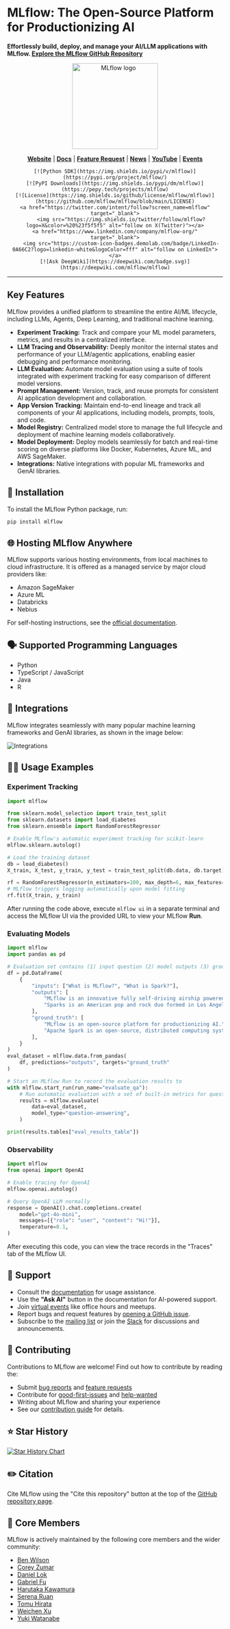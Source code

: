 # MLflow: The Open-Source Platform for Productionizing AI

**Effortlessly build, deploy, and manage your AI/LLM applications with MLflow. [Explore the MLflow GitHub Repository](https://github.com/mlflow/mlflow)**

<div align="center">
    <a href="https://mlflow.org/">
        <img alt="MLflow logo" src="https://raw.githubusercontent.com/mlflow/mlflow/refs/heads/master/assets/logo.svg" width="200" />
    </a>
    <p>
        <a href="https://www.mlflow.org/"><strong>Website</strong></a> |
        <a href="https://mlflow.org/docs/latest/index.html"><strong>Docs</strong></a> |
        <a href="https://github.com/mlflow/mlflow/issues/new/choose"><strong>Feature Request</strong></a> |
        <a href="https://mlflow.org/blog"><strong>News</strong></a> |
        <a href="https://www.youtube.com/@mlflowoss"><strong>YouTube</strong></a> |
        <a href="https://lu.ma/mlflow?k=c"><strong>Events</strong></a>
    </p>
    
    [![Python SDK](https://img.shields.io/pypi/v/mlflow)](https://pypi.org/project/mlflow/)
    [![PyPI Downloads](https://img.shields.io/pypi/dm/mlflow)](https://pepy.tech/projects/mlflow)
    [![License](https://img.shields.io/github/license/mlflow/mlflow)](https://github.com/mlflow/mlflow/blob/main/LICENSE)
    <a href="https://twitter.com/intent/follow?screen_name=mlflow" target="_blank">
        <img src="https://img.shields.io/twitter/follow/mlflow?logo=X&color=%20%23f5f5f5" alt="follow on X(Twitter)"></a>
    <a href="https://www.linkedin.com/company/mlflow-org/" target="_blank">
        <img src="https://custom-icon-badges.demolab.com/badge/LinkedIn-0A66C2?logo=linkedin-white&logoColor=fff" alt="follow on LinkedIn"></a>
    [![Ask DeepWiki](https://deepwiki.com/badge.svg)](https://deepwiki.com/mlflow/mlflow)
</div>

---

## Key Features

MLflow provides a unified platform to streamline the entire AI/ML lifecycle, including LLMs, Agents, Deep Learning, and traditional machine learning.

*   **Experiment Tracking:** Track and compare your ML model parameters, metrics, and results in a centralized interface.
*   **LLM Tracing and Observability:** Deeply monitor the internal states and performance of your LLM/agentic applications, enabling easier debugging and performance monitoring.
*   **LLM Evaluation:** Automate model evaluation using a suite of tools integrated with experiment tracking for easy comparison of different model versions.
*   **Prompt Management:** Version, track, and reuse prompts for consistent AI application development and collaboration.
*   **App Version Tracking:** Maintain end-to-end lineage and track all components of your AI applications, including models, prompts, tools, and code.
*   **Model Registry:** Centralized model store to manage the full lifecycle and deployment of machine learning models collaboratively.
*   **Model Deployment:** Deploy models seamlessly for batch and real-time scoring on diverse platforms like Docker, Kubernetes, Azure ML, and AWS SageMaker.
*   **Integrations:** Native integrations with popular ML frameworks and GenAI libraries.

## 🚀 Installation

To install the MLflow Python package, run:

```bash
pip install mlflow
```

## 🌐 Hosting MLflow Anywhere

MLflow supports various hosting environments, from local machines to cloud infrastructure.  It is offered as a managed service by major cloud providers like:

*   Amazon SageMaker
*   Azure ML
*   Databricks
*   Nebius

For self-hosting instructions, see the [official documentation](https://mlflow.org/docs/latest/ml/tracking/#tracking-setup).

## 🗣️ Supported Programming Languages

*   Python
*   TypeScript / JavaScript
*   Java
*   R

## 🔗 Integrations

MLflow integrates seamlessly with many popular machine learning frameworks and GenAI libraries, as shown in the image below:

![Integrations](https://raw.githubusercontent.com/mlflow/mlflow/refs/heads/master/assets/readme-integrations.png)

## 🧑‍💻 Usage Examples

### Experiment Tracking

```python
import mlflow

from sklearn.model_selection import train_test_split
from sklearn.datasets import load_diabetes
from sklearn.ensemble import RandomForestRegressor

# Enable MLflow's automatic experiment tracking for scikit-learn
mlflow.sklearn.autolog()

# Load the training dataset
db = load_diabetes()
X_train, X_test, y_train, y_test = train_test_split(db.data, db.target)

rf = RandomForestRegressor(n_estimators=100, max_depth=6, max_features=3)
# MLflow triggers logging automatically upon model fitting
rf.fit(X_train, y_train)
```

After running the code above, execute `mlflow ui` in a separate terminal and access the MLflow UI via the provided URL to view your MLflow **Run**.

### Evaluating Models

```python
import mlflow
import pandas as pd

# Evaluation set contains (1) input question (2) model outputs (3) ground truth
df = pd.DataFrame(
    {
        "inputs": ["What is MLflow?", "What is Spark?"],
        "outputs": [
            "MLflow is an innovative fully self-driving airship powered by AI.",
            "Sparks is an American pop and rock duo formed in Los Angeles.",
        ],
        "ground_truth": [
            "MLflow is an open-source platform for productionizing AI.",
            "Apache Spark is an open-source, distributed computing system.",
        ],
    }
)
eval_dataset = mlflow.data.from_pandas(
    df, predictions="outputs", targets="ground_truth"
)

# Start an MLflow Run to record the evaluation results to
with mlflow.start_run(run_name="evaluate_qa"):
    # Run automatic evaluation with a set of built-in metrics for question-answering models
    results = mlflow.evaluate(
        data=eval_dataset,
        model_type="question-answering",
    )

print(results.tables["eval_results_table"])
```

### Observability

```python
import mlflow
from openai import OpenAI

# Enable tracing for OpenAI
mlflow.openai.autolog()

# Query OpenAI LLM normally
response = OpenAI().chat.completions.create(
    model="gpt-4o-mini",
    messages=[{"role": "user", "content": "Hi!"}],
    temperature=0.1,
)
```

After executing this code, you can view the trace records in the "Traces" tab of the MLflow UI.

## 💭 Support

*   Consult the [documentation](https://mlflow.org/docs/latest/index.html) for usage assistance.
*   Use the **"Ask AI"** button in the documentation for AI-powered support.
*   Join [virtual events](https://lu.ma/mlflow?k=c) like office hours and meetups.
*   Report bugs and request features by [opening a GitHub issue](https://github.com/mlflow/mlflow/issues/new/choose).
*   Subscribe to the [mailing list](mailto:mlflow-users@googlegroups.com) or join the [Slack](https://mlflow.org/slack) for discussions and announcements.

## 🤝 Contributing

Contributions to MLflow are welcome!  Find out how to contribute by reading the:

*   Submit [bug reports](https://github.com/mlflow/mlflow/issues/new?template=bug_report_template.yaml) and [feature requests](https://github.com/mlflow/mlflow/issues/new?template=feature_request_template.yaml)
*   Contribute for [good-first-issues](https://github.com/mlflow/mlflow/issues?q=is%3Aissue+is%3Aopen+label%3A%22good+first+issue%22) and [help-wanted](https://github.com/mlflow/mlflow/issues?q=is%3Aissue+is%3Aopen+label%3A%22help+wanted%22)
*   Writing about MLflow and sharing your experience
*   See our [contribution guide](CONTRIBUTING.md) for details.

## ⭐️ Star History

<a href="https://star-history.com/#mlflow/mlflow&Date">
 <picture>
   <source media="(prefers-color-scheme: dark)" srcset="https://api.star-history.com/svg?repos=mlflow/mlflow&type=Date&theme=dark" />
   <source media="(prefers-color-scheme: light)" srcset="https://api.star-history.com/svg?repos=mlflow/mlflow&type=Date" />
   <img alt="Star History Chart" src="https://api.star-history.com/svg?repos=mlflow/mlflow&type=Date" />
 </picture>
</a>

## ✏️ Citation

Cite MLflow using the "Cite this repository" button at the top of the [GitHub repository page](https://github.com/mlflow/mlflow).

## 👥 Core Members

MLflow is actively maintained by the following core members and the wider community:

*   [Ben Wilson](https://github.com/BenWilson2)
*   [Corey Zumar](https://github.com/dbczumar)
*   [Daniel Lok](https://github.com/daniellok-db)
*   [Gabriel Fu](https://github.com/gabrielfu)
*   [Harutaka Kawamura](https://github.com/harupy)
*   [Serena Ruan](https://github.com/serena-ruan)
*   [Tomu Hirata](https://github.com/TomeHirata)
*   [Weichen Xu](https://github.com/WeichenXu123)
*   [Yuki Watanabe](https://github.com/B-Step62)